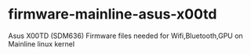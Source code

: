 # firmware-mainline-asus-x00td
Asus X00TD (SDM636) Firmware files needed for Wifi,Bluetooth,GPU on Mainline linux kernel
